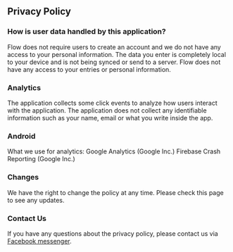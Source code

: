 ## Privacy Policy

### How is user data handled by this application?

Flow does not require users to create an account and we do not have any access to your personal information. The data you enter is completely local to your device and is not being synced or send to a server. Flow does not have any access to your entries or personal information. 

### Analytics

The application collects some click events to analyze how users interact with the application. The application does not collect any identifiable information such as your name, email or what you write inside the app.

### Android

What we use for analytics:
Google Analytics (Google Inc.)
Firebase Crash Reporting (Google Inc.)

### Changes
We have the right to change the policy at any time. Please check this page to see any updates. 

### Contact Us
If you have any questions about the privacy policy, please contact us via [Facebook messenger](lydiazhuu@gmail.com).
